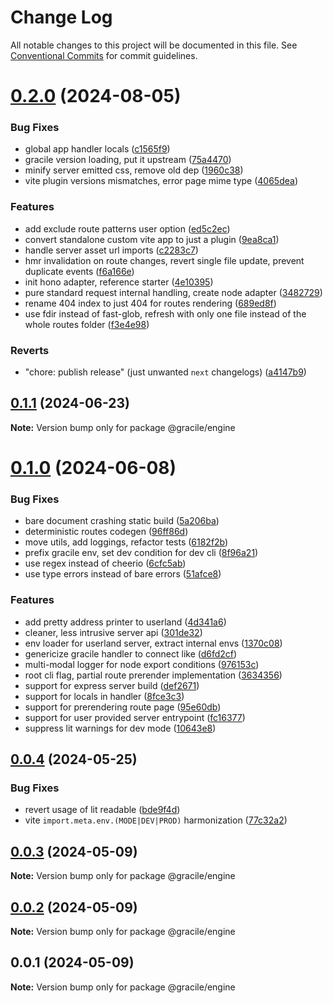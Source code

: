 # Change Log

All notable changes to this project will be documented in this file.
See [Conventional Commits](https://conventionalcommits.org) for commit guidelines.

# [0.2.0](https://github.com/gracile-web/gracile/compare/@gracile/engine@0.1.1...@gracile/engine@0.2.0) (2024-08-05)

### Bug Fixes

* global app handler locals ([c1565f9](https://github.com/gracile-web/gracile/commit/c1565f9a2c6e2cf94d0931efe887ff27f2cc7f88))
* gracile version loading, put it upstream ([75a4470](https://github.com/gracile-web/gracile/commit/75a447099df31fec361362fe7088fb784b71566b))
* minify server emitted css, remove old dep ([1960c38](https://github.com/gracile-web/gracile/commit/1960c38aaa7623bcc8d868ca7eff6a1d1fb10866))
* vite plugin versions mismatches, error page mime type ([4065dea](https://github.com/gracile-web/gracile/commit/4065dea8f4ed7b9364a2b4a6a85836335f44f913))

### Features

* add exclude route patterns user option ([ed5c2ec](https://github.com/gracile-web/gracile/commit/ed5c2ec4a806d16c3597d23abb434fdfad265d74))
* convert standalone custom vite app to just a plugin ([9ea8ca1](https://github.com/gracile-web/gracile/commit/9ea8ca18deb82265a7791e2d0f311b35b36b560b))
* handle server asset url imports ([c2283c7](https://github.com/gracile-web/gracile/commit/c2283c7be2ba1dbc88283b3bff08963c16c9b361))
* hmr invalidation on route changes, revert single file update, prevent duplicate events ([f6a166e](https://github.com/gracile-web/gracile/commit/f6a166ef7218ff5b24869921c9d584ea2213fd6d))
* init hono adapter, reference starter ([4e10395](https://github.com/gracile-web/gracile/commit/4e10395229aa511e5ec3aa5ab710f1b2f06682e6))
* pure standard request internal handling, create node adapter ([3482729](https://github.com/gracile-web/gracile/commit/34827298f11689406605d086b098c4a7842f9068))
* rename 404 index to just 404 for routes rendering ([689ed8f](https://github.com/gracile-web/gracile/commit/689ed8f1b68f916ea4a0958ff807d10f444b113d))
* use fdir instead of fast-glob, refresh with only one file instead of the whole routes folder ([f3e4e98](https://github.com/gracile-web/gracile/commit/f3e4e98ea5d381a19ddc4ddb68f0ac4d1fd65a5e))

### Reverts

* "chore: publish release" (just unwanted `next` changelogs) ([a4147b9](https://github.com/gracile-web/gracile/commit/a4147b91192482adcab39140907a127bc5ecdb1e))

## [0.1.1](https://github.com/gracile-web/gracile/compare/@gracile/engine@0.1.0...@gracile/engine@0.1.1) (2024-06-23)

**Note:** Version bump only for package @gracile/engine

# [0.1.0](https://github.com/gracile-web/gracile/compare/@gracile/engine@0.0.4...@gracile/engine@0.1.0) (2024-06-08)

### Bug Fixes

* bare document crashing static build ([5a206ba](https://github.com/gracile-web/gracile/commit/5a206badd977878d21bb0ff7fe1de307b00496b1))
* deterministic routes codegen ([96ff86d](https://github.com/gracile-web/gracile/commit/96ff86d11cb8b5e64ec548f6585fd8ca2e45edbb))
* move utils, add loggings, refactor tests ([6182f2b](https://github.com/gracile-web/gracile/commit/6182f2bd9694d059ec6d8cd1a57cbc379136d922))
* prefix gracile env, set dev condition for dev cli ([8f96a21](https://github.com/gracile-web/gracile/commit/8f96a2175c6d554a9e21126bdb023248a40c5647))
* use regex instead of cheerio ([6cfc5ab](https://github.com/gracile-web/gracile/commit/6cfc5ab92ec8201ac7cba79a2aed149d1e7f121c))
* use type errors instead of bare errors ([51afce8](https://github.com/gracile-web/gracile/commit/51afce83f241aabed751097a2ff06f31fd5c2d27))

### Features

* add pretty address printer to userland ([4d341a6](https://github.com/gracile-web/gracile/commit/4d341a6225c3c38af713054d82604f08769f2cb5))
* cleaner, less intrusive server api ([301de32](https://github.com/gracile-web/gracile/commit/301de329f0ae91efee471a2db94cfe4baa5fc57a))
* env loader for userland server, extract internal envs ([1370c08](https://github.com/gracile-web/gracile/commit/1370c08c0cabd9416f741f7eb93fc15f4906432e))
* genericize gracile handler to connect like ([d6fd2cf](https://github.com/gracile-web/gracile/commit/d6fd2cfbd9d2e22aa99e9b4cc8763ed099e1643e))
* multi-modal logger for node export conditions ([976153c](https://github.com/gracile-web/gracile/commit/976153cbc44031fa8d67c963d6b38d5e96fec7ee))
* root cli flag, partial route prerender implementation ([3634356](https://github.com/gracile-web/gracile/commit/363435651773d0a98e26e1cb2f08e39163337173))
* support for express server build ([def2671](https://github.com/gracile-web/gracile/commit/def26710abf49f4b74fee61dc9ac9302be62f35d))
* support for locals in handler ([8fce3c3](https://github.com/gracile-web/gracile/commit/8fce3c35b4d23bc0a07d1af4e43673f8cf85a44f))
* support for prerendering route page ([95e60db](https://github.com/gracile-web/gracile/commit/95e60db8cc47dbfc9cf0806f9a4b11977fae469f))
* support for user provided server entrypoint ([fc16377](https://github.com/gracile-web/gracile/commit/fc16377f34b30548c1abd055da5552445790ecbb))
* suppress lit warnings for dev mode ([10643e8](https://github.com/gracile-web/gracile/commit/10643e81aca63b8f4bcde8d8c18c421a1f45f502))

## [0.0.4](https://github.com/gracile-web/gracile/compare/@gracile/engine@0.0.3...@gracile/engine@0.0.4) (2024-05-25)

### Bug Fixes

* revert usage of lit readable ([bde9f4d](https://github.com/gracile-web/gracile/commit/bde9f4dd375fb7ca146cf0f111a6898008ed16fd))
* vite `import.meta.env.(MODE|DEV|PROD)` harmonization ([77c32a2](https://github.com/gracile-web/gracile/commit/77c32a2a60b2e620937c180e87973f6d59a99d84))

## [0.0.3](https://github.com/gracile-web/gracile/compare/@gracile/engine@0.0.2...@gracile/engine@0.0.3) (2024-05-09)

**Note:** Version bump only for package @gracile/engine

## [0.0.2](https://github.com/gracile-web/gracile/compare/@gracile/engine@0.0.1...@gracile/engine@0.0.2) (2024-05-09)

**Note:** Version bump only for package @gracile/engine

## 0.0.1 (2024-05-09)

**Note:** Version bump only for package @gracile/engine
